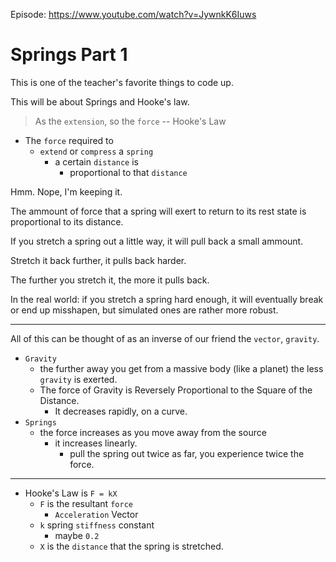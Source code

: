 Episode: https://www.youtube.com/watch?v=JywnkK6Iuws

# Springs Part 1

This is one of the teacher's favorite things to code up.

This will be about Springs and Hooke's law.

> As the `extension`, so the `force`
-- Hooke's Law

- The `force` required to 
  - `extend` or `compress` a `spring` 
    - a certain `distance` is
      - proportional to that `distance`

Hmm. Nope, I'm keeping it.


The ammount of force that a spring will exert to return to its rest state is proportional to its distance.

If you stretch a spring out a little way, it will pull back a small ammount.

Stretch it back further, it pulls back harder.

The further you stretch it, the more it pulls back.

In the real world: if you stretch a spring hard enough, it will eventually break or end up misshapen, but simulated ones are rather more robust.

---

All of this can be thought of as an inverse of our friend the `vector`, `gravity`.

- `Gravity`
  - the further away you get from a massive body (like a planet) the less `gravity` is exerted.
  - The force of Gravity is Reversely Proportional to the Square of the Distance.
    - It decreases rapidly, on a curve.
- `Springs`
  - the force increases as you move away from the source
    - it increases linearly.
      - pull the spring out twice as far, you experience twice the force.

---

- Hooke's Law is `F = kX`
  - `F` is the resultant `force`
    - `Acceleration` Vector
  - `k` spring `stiffness` constant 
    - maybe `0.2`
  - `X` is the `distance` that the spring is stretched.